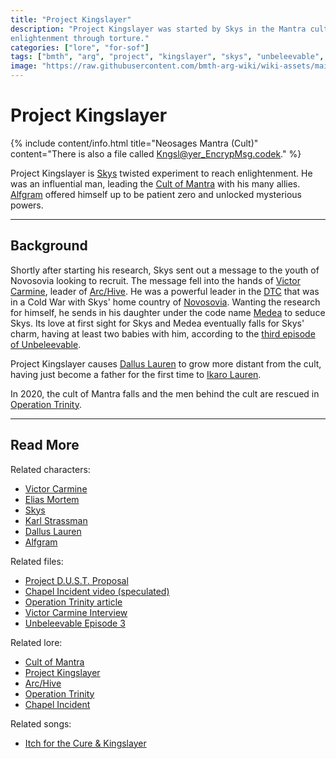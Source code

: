 ```yaml
---
title: "Project Kingslayer"
description: "Project Kingslayer was started by Skys in the Mantra cult in 2015, aiming to reach 
enlightenment through torture."
categories: ["lore", "for-sof"]
tags: ["bmth", "arg", "project", "kingslayer", "skys", "unbeleevable", "lore"]
image: "https://raw.githubusercontent.com/bmth-arg-wiki/wiki-assets/main/lore/kingslayer-incident/kingslayer-300x300.png"
---
```


# Project Kingslayer

{% include content/info.html
title="Neosages Mantra (Cult)"
content="There is also a file called [Kngsl@yer_EncrypMsg.codek](../for-sof/kingslayercodec)."
%}

Project Kingslayer is [Skys](../characters/skys) twisted experiment to reach enlightenment. He was an influential man, 
leading the [Cult of Mantra](mantra) with his many allies. [Alfgram](../characters/alfgram) offered himself 
up to be patient zero and unlocked mysterious powers.

***

## Background

Shortly after starting his research, Skys sent out a message to the youth of Novosovia looking to recruit. 
The message fell into the hands of [Victor Carmine](../characters/victor-carmine), leader of [Arc/Hive](archive). 
He was a powerful leader in the [DTC](dtc) that was in a Cold War with Skys' home country of [Novosovia](novosovia). 
Wanting the research for himself, he sends in his daughter under the code name [Medea](../characters/medea) to seduce 
Skys. Its love at first sight for Skys and Medea eventually falls for Skys' charm, having at least two babies with 
 him, according to the [third episode of Unbeleevable](../for-sof/unbeleevable3).

Project Kingslayer causes [Dallus Lauren](../characters/dallus-lauren) to grow more distant from the cult, having 
just become a father for the first time to [Ikaro Lauren](../characters/ren).

In 2020, the cult of Mantra falls and the men behind the cult are rescued in [Operation Trinity](operation-trinity). 

***

## Read More

Related characters:

- [Victor Carmine](../characters/victor-carmine)
- [Elias Mortem](../characters/elias-mortem)
- [Skys](../characters/skys)
- [Karl Strassman](../characters/strassman)
- [Dallus Lauren](../characters/dallus-lauren)
- [Alfgram](../characters/alfgram)

Related files:

- [Project D.U.S.T. Proposal](../for-sof/project_dust)
- [Chapel Incident video (speculated)](../for-sof/chapel)
- [Operation Trinity article](../for-sof/trinity_document)
- [Victor Carmine Interview](../for-sof/carmine_interview)
- [Unbeleevable Episode 3](../for-sof/unbeleevable3)

Related lore:

- [Cult of Mantra](mantra)
- [Project Kingslayer](incident-kingslayer)
- [Arc/Hive](archive)
- [Operation Trinity](archive#background)
- [Chapel Incident](incident-chapel)

Related songs:

- [Itch for the Cure & Kingslayer](../music/song-kingslayer-itch)